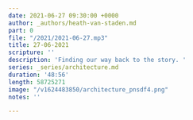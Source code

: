 ```yaml
---
date: 2021-06-27 09:30:00 +0000
author: _authors/heath-van-staden.md
part: 0
file: "/2021/2021-06-27.mp3"
title: 27-06-2021
scripture: ''
description: 'Finding our way back to the story. '
series: _series/architecture.md
duration: '48:56'
length: 58725271
image: "/v1624483850/architecture_pnsdf4.png"
notes: ''

---
```

